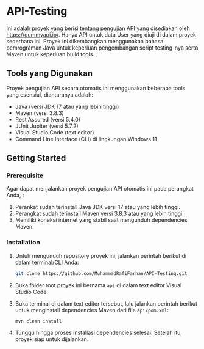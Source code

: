 # API-Testing

Ini adalah proyek yang berisi tentang pengujian API yang 
disediakan oleh https://dummyapi.io/. Hanya API untuk 
data User yang diuji di dalam proyek sederhana ini. 
Proyek ini dikembangkan menggunakan bahasa pemrograman 
Java untuk keperluan pengembangan script testing-nya 
serta Maven untuk keperluan build tools.

## Tools yang Digunakan

Proyek pengujian API secara otomatis ini menggunakan 
beberapa tools yang esensial, diantaranya adalah:
* Java (versi JDK 17 atau yang lebih tinggi)
* Maven (versi 3.8.3)
* Rest Assured (versi 5.4.0)
* JUnit Jupiter (versi 5.7.2)
* Visual Studio Code (text editor)
* Command Line Interface (CLI) di lingkungan Windows 11

## Getting Started

### Prerequisite
Agar dapat menjalankan proyek pengujian API otomatis ini pada perangkat Anda, :
1. Perankat sudah terinstall Java JDK versi 17 atau yang lebih tinggi.
2. Perangkat sudah terinstall Maven versi 3.8.3 atau yang lebih tinggi.
3. Memiliki koneksi internet yang stabil saat mengunduh dependencies Maven.

### Installation
1. Untuh mengunduh repository proyek ini, jalankan perintah berikut di dalam terminal/CLI Anda:

   ```bash
   git clone https://github.com/MuhammadRafiFarhan/API-Testing.git
   ```
2. Buka folder root proyek ini bernama `api` di dalam text editor Visual Studio Code.
3. Buka terminal di dalam text editor tersebut, lalu jalankan perintah berikut untuk menginstall dependencies Maven dari file `api/pom.xml`:

   ```bash
   mvn clean install
   ```
4. Tunggu hingga proses installasi dependencies selesai. Setelah itu, proyek siap untuk dijalankan.